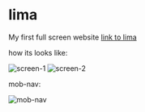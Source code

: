 
# lima
My first full screen website
[link to lima](https://ognivushka.github.io/lima/)

how its looks like:

![screen-1](https://user-images.githubusercontent.com/108069895/187079486-68c86883-95aa-4975-b683-cfb00916d2f5.PNG)
![screen-2](https://user-images.githubusercontent.com/108069895/187079490-062aa03a-100e-40c5-add3-da95e41c87e7.PNG)

mob-nav:

![mob-nav](https://user-images.githubusercontent.com/108069895/187079553-52c22bc5-d317-4a50-86e8-784be54109d0.PNG)
